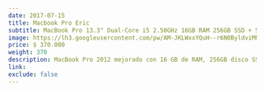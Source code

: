 ```yaml
---
date: 2017-07-15
title: Macbook Pro Eric
subtitle: MacBook Pro 13.3" Dual-Core i5 2.50GHz 16GB RAM 256GB SSD + 512GB HD Mid 2012
image: https://lh3.googleusercontent.com/pw/AM-JKLWxxYQuH--r6N0ByldviMhL9bBLQdUwDCD1KCYp71YIon_aP0kQ8i-E3G9f7_ipv5Tlqrk-39VZ35ZPs3jIYqLeJ3w5a_OBa61bhFpDAxkDLrNwrJp5B0dBCN_mwVZHsEk0y_wzJyPDHuSQWxyhjToSiw=w510-h621-no?authuser=0
price: $ 370.000
weight: 370
description: MacBook Pro 2012 mejorado con 16 GB de RAM, 256GB disco SSD y 512GB disco HD, 540 ciclos de bateria, incluye hard shell de proteccion y unidad optica externa (opcional)
link: 
exclude: false
---
```

